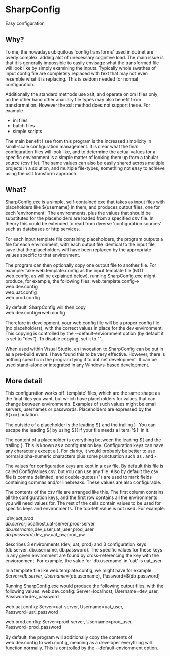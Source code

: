 SharpConfig
===========

Easy configuration

Why?
-----------

To me, the nowadays ubiquitous 'config transforms' used in dotnet are overly complex, adding alot of unecessary cognitive load. The main issue is that
it is generally impossible to easily envisage what the transformed file will look like by simply examining the inputs. Typically whole swathes
of input config file are completely replaced with text that may not even resemble what it is replacing. This is seldom needed for normal configuration.

Additionally the standard methods use xslt, and operate on xml files only; on the other hand other auxiliary file types may also benefit from
transformation. However the xslt method does not support these. For example
-  ini files  
-  batch files  
-  simple scripts  

The main benefit I see from this program is the increased simplicity in small-scale configuration management. It is clear what the final configuration files
will look like, and to determine the actual values for a specific environment is a simple matter of looking them up from a tabular source (csv file). The same values
can also be easily shared across multiple projects in a solution, and multiple file-types, something not easy to achieve using the xslt transform approach.

What?
-----------

SharpConfig.exe is a simple, self-contained exe that takes as input files with placeholders like ${username} in them, and produces output files,
one for each 'environment'. The environments, plus the values that should be substituted for the placeholders are loaded from a specified csv file. 
In theory this could be extended to read from diverse 'configuration sources' such as databases or http services.

For each input template file containing placeholders, the program outputs a file for each environment, with each output file identical to the input file,
save that the placeholders will have been replaced by the appropriate values specific to that environment. 

The program can then optionally copy one output file to another file. For example:
take web.template.config as the input template file (NOT web.config, as will be explained below).
running SharpConfig.exe might produce, for example, the following files:
web.template.config=>  
web.dev.config  
web.uat.config  
web.prod.config  

By default, SharpConfig will then copy  
web.dev.config=>web.config  

Therefore in development, your web.config file will be a proper config file (no placeholders), with the correct values in place for the dev environment.
This copying is controlled by the --default-enviornment option (by default it is set to "dev"). To disable copying, set it to "".


When used within Visual Studio, an invocation to SharpConfig can be put in as a pre-build event. I have found this to be very effective. However, there is nothing specific in 
the program tying it to dot net development. It can be used stand-alone or integrated in any Windows-based development.

More detail
-----------

This configuration works off 'template' files, which are the same shape as the final files you want, but which have placeholders
for values that can change between environments. Examples of such values might be email servers, usernames or passwords. Placeholders
are expressed by the ${xxx} notation. 

The outside of a placeholder is the leading ${ and the trailing }. You can escape the leading ${ by using ${{ if your file needs a literal '${' in it.

The content of a placeholder is everything between the leading ${ and the trailing }. This is known as a configuration key. Configuration keys
can have any characters except a }. For clarity, it would probably be better to use normal alpha-numeric characters plus some punctuation such as
. and -.

The values for configuration keys are kept in a csv file. By default this file is called ConfigValues.csv, but you can use any file.
Also by default the csv file is comma delimited, and double-quotes (") are used to mark fields containing commas and/or linebreaks. These values 
are also configurable.

The contents of the csv file are arranged like this. The first column contains all the configuration keys, and the first row contains all the environments you will need values for.
The rest of the cells contain values to be used for specific keys and environments. The top-left value is not used. For example:

,*dev*,*uat*,*prod*  
*db.server*,localhost,uat-server,prod-server  
*db.username*,dev_user,uat_user,prod_user  
*db.password*,dev_pw,uat_pw,prod_pw  


describes 3 environments (dev, uat, prod) and 3 configuration keys (db.server, db.username, db.password). The specific values for these
keys in any given environment are found by cross-referencing the key with the envioronment. For example, the value for 'db.username' in 'uat'
is uat_user

In a template file like web.template.config, we might have for example: 
Server=${db.server}, Username=${db.username}, Password=${db.password}

Running SharpConfig.exe would produce the following output files, with the following values:
web.dev.config: 
Server=localhost, Username=dev_user, Password=dev_password

web.uat.config: 
Server=uat-server, Username=uat_user, Password=uat_password

web.prod.config: 
Server=prod-server, Username=prod_user, Password=prod_password


By default, the program will additionally copy the contents of web.dev.config to web.config, meaning as a developer everything will function normally. 
This is controlled by the --default-enviornment option.

